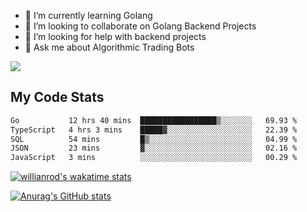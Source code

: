 
- 🌱 I’m currently learning Golang
- 👯 I’m looking to collaborate on Golang Backend Projects
- 🤔 I’m looking for help with backend projects
- 💬 Ask me about Algorithmic Trading Bots

![](https://github-profile-trophy.vercel.app/?username=kevinbarrero)

## My Code Stats

<!--START_SECTION:waka-->

```txt
Go           12 hrs 40 mins  █████████████████▒░░░░░░░   69.93 %
TypeScript   4 hrs 3 mins    █████▓░░░░░░░░░░░░░░░░░░░   22.39 %
SQL          54 mins         █▒░░░░░░░░░░░░░░░░░░░░░░░   04.99 %
JSON         23 mins         ▓░░░░░░░░░░░░░░░░░░░░░░░░   02.16 %
JavaScript   3 mins          ░░░░░░░░░░░░░░░░░░░░░░░░░   00.29 %
```

<!--END_SECTION:waka-->

[![willianrod's wakatime stats](https://github-readme-stats.vercel.app/api/wakatime?username=holdandup&layout=compact&theme=react&custom_title=Wakatime%20All%20Time%20Stats&langs_count=8)](https://github.com/anuraghazra/github-readme-stats)

[![Anurag's GitHub stats](https://github-readme-stats.vercel.app/api?username=Kevinbarrero)](https://github.com/anuraghazra/github-readme-stats)




